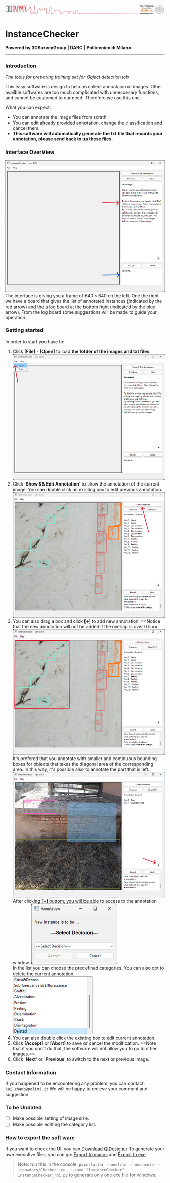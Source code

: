 ![logo_polimi](docs/logo.png)
# InstanceChecker
**Powered by 3DSurveyGroup | DABC | Politecnico di Milano**
***
### Introduction
_The tools for preparing training set for Object detection job_

This easy software is design to help us collect annoataion of images. Other availble softwares are too much complicated with unneccesary functions, and cannot be customed to our need. Therefore we use this one.

What you can expect:
- You can annotate the image files from scrath
- You can edit already provided annotation, change the classification and cancel them.
- **This software will automatically generate the txt file that records your annotation, please send back to us these files.**

### Interface OverView
![Interface_main_initial](docs/image.png)
The interface is giving you a frame of $640 \times 640$ on the left. One the right we have a board that gives the list of annotated instances (indicated by the red arrow) and the a log board at the bottom right (indicated by the blue arrow). From the log board some suggestions will be made to guide your operation. 


### Getting started
In order to start you have to:
1. Click **[File]** - **[Open]** to load **the folder of the images and txt files**.
    ![Interface_main_open](docs/image-5.png)
2. Click '**Show && Edit Annotation**' to show the annotation of the current image.
    You can double click an existing box to edit previous annotation.
    ![alt text](docs/image-7.png)
3. You can also drag a box and click **[+]** to add new annotation.
   ==Notice that the new annotation will not be added if the overlap is over 0.5.==
   ![alt text](docs/image-6.png)
   It's prefered that you annotate with smaller and continuous bounding boxes for objects that takes the diagonal area of the corresponding area. In this way, it's possible also to annotate the part that is left.
   ![Interface_annoationMode](docs/image-4.png)
   After clicking **[+]** buttom, you will be able to access to the annotation window.
   ![Interface_annotationbox](docs/image-2.png)    
   In the list you can choose the predefined categories. You can also opt to delete the current annotation.  
   ![Interface_annotation_list](docs/image-3.png)
4. You can also double click the existing box to edit current annotation.
5. Click **[Accept]** or **[Abort]** to save or cancel the modification.
    ==Note that if you don't do that, the software will not allow you to go to other images.==
6. Click '**Next**' or '**Previous**' to switch to the next or previous image.

### Contact Information
If you happened to be encountering any problem, you can contact: ` kai.zhang@polimi.it` 
We will be happy to recieve your comment and suggestion.

### To be Undated
- [ ] Make possible setting of image size.
- [ ] Make possible editting the category list.

### How to export the soft ware
If you want to check the UI, you can [Download QtDesigner](https://build-system.fman.io/qt-designer-download)
To generate your own executive files, you can go: [Export to macos](https://pythonguis.com/tutorials/packaging-pyside6-applications-pyinstaller-macos-dmg/) and [Export to exe](https://www.pythonguis.com/tutorials/packaging-pyside6-applications-windows-pyinstaller-installforge/)
> Note: run this in the console: `pyinstaller --onefile --noconsole --icon=docs/Checker.ico  --name "InstanceChecker" InstanceChecker_roi.py` to generate only one exe file for windows.

<!--

### Features and Functionality
### Advanced
### Troubleshooting

-->
